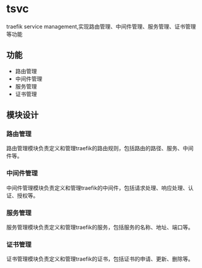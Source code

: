 # tsvc

traefik service management,实现路由管理、中间件管理、服务管理、证书管理等功能

## 功能

- 路由管理
- 中间件管理
- 服务管理
- 证书管理

## 模块设计

### 路由管理

路由管理模块负责定义和管理traefik的路由规则，包括路由的路径、服务、中间件等。

### 中间件管理

中间件管理模块负责定义和管理traefik的中间件，包括请求处理、响应处理、认证、授权等。

### 服务管理

服务管理模块负责定义和管理traefik的服务，包括服务的名称、地址、端口等。

### 证书管理

证书管理模块负责定义和管理traefik的证书，包括证书的申请、更新、删除等。
